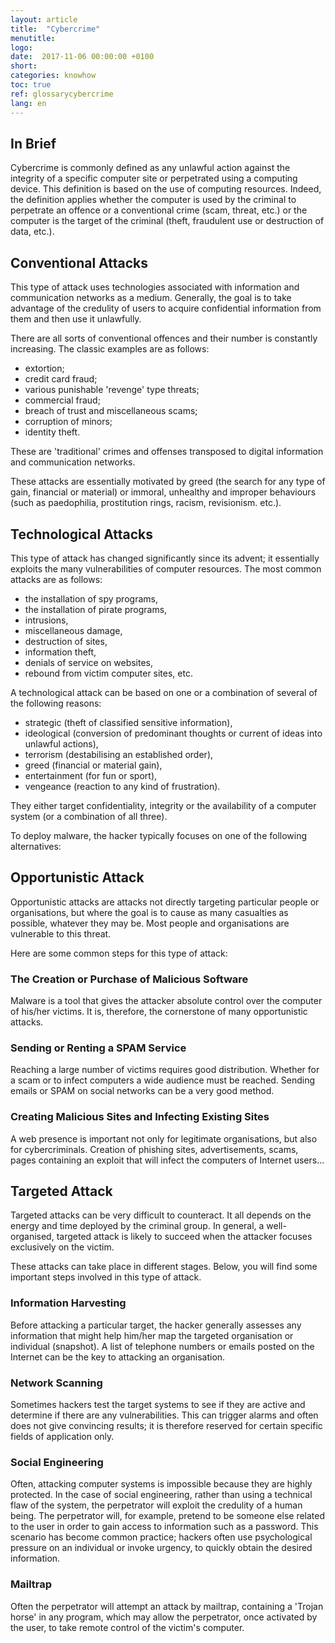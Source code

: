 ```yaml
---
layout: article
title:  "Cybercrime"
menutitle:
logo:
date:  2017-11-06 00:00:00 +0100
short:
categories: knowhow
toc: true
ref: glossarycybercrime
lang: en
---
```

## In Brief
Cybercrime is commonly defined as any unlawful action against the integrity of a specific computer site or perpetrated using a computing device. This definition is based on the use of computing resources. Indeed, the definition applies whether the computer is used by the criminal to perpetrate an offence or a conventional crime (scam, threat, etc.) or the computer is the target of the criminal (theft, fraudulent use or destruction of data, etc.).

## Conventional Attacks
This type of attack uses technologies associated with information and communication networks as a medium. Generally, the goal is to take advantage of the credulity of users to acquire confidential information from them and then use it unlawfully.

There are all sorts of conventional offences and their number is constantly increasing. The classic examples are as follows:

* extortion;
* credit card fraud;
* various punishable 'revenge' type threats;
* commercial fraud;
* breach of trust and miscellaneous scams;
* corruption of minors;
* identity theft.

These are 'traditional' crimes and offenses transposed to digital information and communication networks.

These attacks are essentially motivated by greed (the search for any type of gain, financial or material) or immoral, unhealthy and improper behaviours (such as paedophilia, prostitution rings, racism, revisionism. etc.).

## Technological Attacks
This type of attack has changed significantly since its advent; it essentially exploits the many vulnerabilities of computer resources. The most common attacks are as follows:

* the installation of spy programs,
* the installation of pirate programs,
* intrusions,
* miscellaneous damage,
* destruction of sites,
* information theft,
* denials of service on websites,
* rebound from victim computer sites, etc.

A technological attack can be based on one or a combination of several of the following reasons:

* strategic (theft of classified sensitive information),
* ideological (conversion of predominant thoughts or current of ideas into unlawful actions),
* terrorism (destabilising an established order),
* greed (financial or material gain),
* entertainment (for fun or sport),
* vengeance (reaction to any kind of frustration).

They either target confidentiality, integrity or the availability of a computer system (or a combination of all three).

To deploy malware, the hacker typically focuses on one of the following alternatives:

## Opportunistic Attack
Opportunistic attacks are attacks not directly targeting particular people or organisations, but where the goal is to cause as many casualties as possible, whatever they may be. Most people and organisations are vulnerable to this threat.

Here are some common steps for this type of attack:

### The Creation or Purchase of Malicious Software
Malware is a tool that gives the attacker absolute control over the computer of his/her victims. It is, therefore, the cornerstone of many opportunistic attacks.

### Sending or Renting a SPAM Service
Reaching a large number of victims requires good distribution. Whether for a scam or to infect computers a wide audience must be reached. Sending emails or SPAM on social networks can be a very good method.

### Creating Malicious Sites and Infecting Existing Sites
A web presence is important not only for legitimate organisations, but also for cybercriminals. Creation of phishing sites, advertisements, scams, pages containing an exploit that will infect the computers of Internet users...

## Targeted Attack
Targeted attacks can be very difficult to counteract. It all depends on the energy and time deployed by the criminal group. In general, a well-organised, targeted attack is likely to succeed when the attacker focuses exclusively on the victim.

These attacks can take place in different stages. Below, you will find some important steps involved in this type of attack.

### Information Harvesting
Before attacking a particular target, the hacker generally assesses any information that might help him/her map the targeted organisation or individual (snapshot). A list of telephone numbers or emails posted on the Internet can be the key to attacking an organisation.

### Network Scanning
Sometimes hackers test the target systems to see if they are active and determine if there are any vulnerabilities. This can trigger alarms and often does not give convincing results; it is therefore reserved for certain specific fields of application only.

### Social Engineering
Often, attacking computer systems is impossible because they are highly protected. In the case of social engineering, rather than using a technical flaw of the system, the perpetrator will exploit the credulity of a human being. The perpetrator will, for example, pretend to be someone else related to the user in order to gain access to information such as a password. This scenario has become common practice; hackers often use psychological pressure on an individual or invoke urgency, to quickly obtain the desired information.

### Mailtrap
Often the perpetrator will attempt an attack by mailtrap, containing a 'Trojan horse' in any program, which may allow the perpetrator, once activated by the user, to take remote control of the victim's computer.
